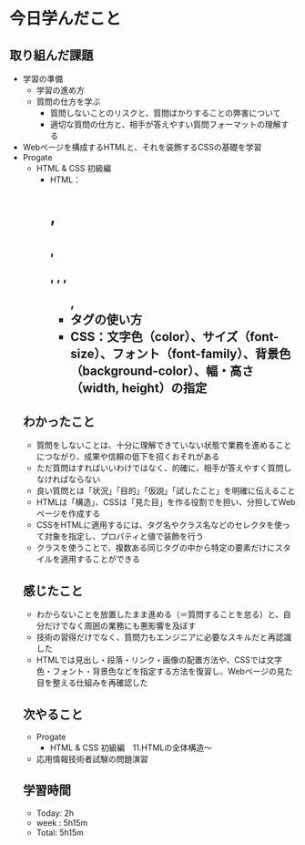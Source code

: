 # 今日学んだこと

## 取り組んだ課題
- 学習の準備 
    - 学習の進め方
    - 質問の仕方を学ぶ
         -  質問しないことのリスクと、質問ばかりすることの弊害について
         -  適切な質問の仕方と、相手が答えやすい質問フォーマットの理解する         
- Webページを構成するHTMLと、それを装飾するCSSの基礎を学習
- Progate 
    - HTML & CSS 初級編
         -  HTML：<h1>, <h2>, <p>, <a>, <img>, <ul>, <li>タグの使い方
         -  CSS：文字色（color）、サイズ（font-size）、フォント（font-family）、背景色（background-color）、幅・高さ（width, height）の指定

## わかったこと
- 質問をしないことは、十分に理解できていない状態で業務を進めることにつながり、成果や信頼の低下を招くおそれがある
- ただ質問はすればいいわけではなく、的確に、相手が答えやすく質問しなければならない
- 良い質問とは「状況」「目的」「仮説」「試したこと」を明確に伝えること
- HTMLは「構造」、CSSは「見た目」を作る役割でを担い、分担してWebページを作成する
- CSSをHTMLに適用するには、タグ名やクラス名などのセレクタを使って対象を指定し、プロパティと値で装飾を行う
- クラスを使うことで、複数ある同じタグの中から特定の要素だけにスタイルを適用することができる

## 感じたこと
- わからないことを放置したまま進める（＝質問することを怠る）と、自分だけでなく周囲の業務にも悪影響を及ぼす
- 技術の習得だけでなく、質問力もエンジニアに必要なスキルだと再認識した
- HTMLでは見出し・段落・リンク・画像の配置方法や、CSSでは文字色・フォント・背景色などを指定する方法を復習し、Webページの見た目を整える仕組みを再確認した
## 次やること
- Progate
    - HTML & CSS 初級編　11.HTMLの全体構造～
- 応用情報技術者試験の問題演習

## 学習時間
- Today: 2h
- week : 5h15m
- Total: 5h15m